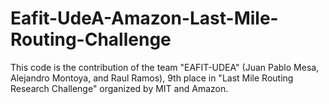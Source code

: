 # Eafit-UdeA-Amazon-Last-Mile-Routing-Challenge
 This code is the contribution of the team "EAFIT-UDEA" (Juan Pablo Mesa, Alejandro Montoya, and Raul Ramos), 9th place in "Last Mile Routing Research Challenge" organized by MIT and Amazon.
